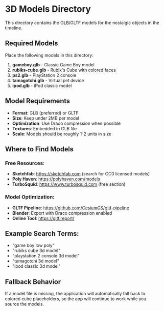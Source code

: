 # 3D Models Directory

This directory contains the GLB/GLTF models for the nostalgic objects in the timeline.

## Required Models

Place the following models in this directory:

1. **gameboy.glb** - Classic Game Boy model
2. **rubiks-cube.glb** - Rubik's Cube with colored faces
3. **ps2.glb** - PlayStation 2 console
4. **tamagotchi.glb** - Virtual pet device
5. **ipod.glb** - iPod classic model

## Model Requirements

- **Format**: GLB (preferred) or GLTF
- **Size**: Keep under 2MB per model
- **Optimization**: Use Draco compression when possible
- **Textures**: Embedded in GLB file
- **Scale**: Models should be roughly 1-2 units in size

## Where to Find Models

### Free Resources:
- **Sketchfab**: https://sketchfab.com (search for CC0 licensed models)
- **Poly Haven**: https://polyhaven.com/models
- **TurboSquid**: https://www.turbosquid.com (free section)

### Model Optimization:
- **GLTF Pipeline**: https://github.com/CesiumGS/gltf-pipeline
- **Blender**: Export with Draco compression enabled
- **Online Tool**: https://gltf.report/

## Example Search Terms:
- "game boy low poly"
- "rubiks cube 3d model"
- "playstation 2 console 3d model"
- "tamagotchi 3d model"
- "ipod classic 3d model"

## Fallback Behavior

If a model file is missing, the application will automatically fall back to colored cube placeholders, so the app will continue to work while you source the models.